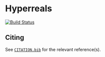 # Hyperreals

[![Build Status](https://travis-ci.com/alok/Hyperreals.jl.svg?branch=main)](https://travis-ci.com/alok/Hyperreals.jl)

## Citing

See [`CITATION.bib`](CITATION.bib) for the relevant reference(s).
